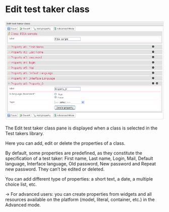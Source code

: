 <!--
author:
    - 'Jérôme Bogaerts'
created_at: '2012-03-29 16:48:29'
updated_at: '2013-03-13 13:41:21'
tags:
    - 'Manage Test Takers'
-->

Edit test taker class
=====================

![](../resources/testtakers-editclass.png)

The Edit test taker class pane is displayed when a class is selected in the Test takers library.

Here you can add, edit or delete the properties of a class.

By default, some properties are predefined, as they constitute the specification of a test taker: First name, Last name, Login, Mail, Default language, Interface language, Old password, New password and Repeat new password. They can’t be edited or deleted.

You can add different type of properties: a short text, a date, a multiple choice list, etc.

-\> For advanced users: you can create properties from widgets and all resources available on the platform (model, literal, container, etc.) in the Advanced mode.


